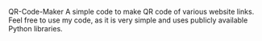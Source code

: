 QR-Code-Maker
A simple code to make QR code of various website links. Feel free to use my code, as it is very simple and uses publicly available Python libraries.

